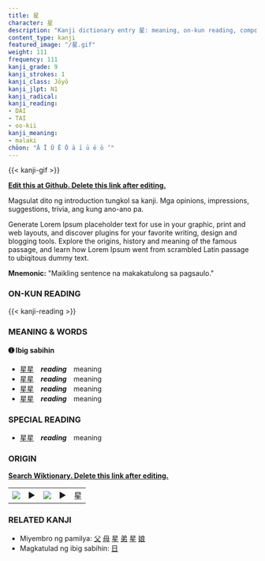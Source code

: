 ```yaml
---
title: 星
character: 星
description: "Kanji dictionary entry 星: meaning, on-kun reading, compounds, origin, related kanji"
content_type: kanji
featured_image: "/星.gif"
weight: 111
frequency: 111
kanji_grade: 9
kanji_strokes: 1
kanji_class: Jōyō
kanji_jlpt: N1
kanji_radical: 
kanji_reading: 
- DAI
- TAI
- oo-kii
kanji_meaning:
- malaki
chōon: "Ā Ī Ū Ē Ō ā ī ū ē ō ’"
---
```

[//]: # (Don't edit the line below. Kanji animated GIF code is automatically generated.)
{{< kanji-gif >}}

[//]: # (Edit below this line.)

**[Edit this at Github. Delete this link after editing.](https://github.com/tim0g/tim/tree/main/content/kanji/星/index.md)**

Magsulat dito ng introduction tungkol sa kanji. Mga opinions, impressions, suggestions, trivia, ang kung ano-ano pa.

Generate Lorem Ipsum placeholder text for use in your graphic, print and web layouts, and discover plugins for your favorite writing, design and blogging tools. Explore the origins, history and meaning of the famous passage, and learn how Lorem Ipsum went from scrambled Latin passage to ubiqitous dummy text.
 
**Mnemonic:** "Maikling sentence na makakatulong sa pagsaulo."

### ON-KUN READING

[//]: # (Don't edit the line below. ON-KUN READING code is automatically generated.)
{{< kanji-reading >}}

### MEANING & WORDS

#### ➊ **Ibig sabihin**
  - [星](../星)[星](../星)　***reading***　meaning
  - [星](../星)[星](../星)　***reading***　meaning
  - [星](../星)[星](../星)　***reading***　meaning
  - [星](../星)[星](../星)　***reading***　meaning

### SPECIAL READING
  - [星](../星)[星](../星)　***reading***　meaning

### ORIGIN

**[Search Wiktionary. Delete this link after editing.](https://wiktionary.org/wiki/星)**
<table class="kanji-table"><tr><td>
<img src="60px-星-bronze.svg.png">
</td><td>▶</td><td>
<img src="60px-星-oracle.svg.png">
</td><td>▶</td>
<td class="kanji-origin">星</td>
</tr></table>

### RELATED KANJI
- Miyembro ng pamilya: [父](../父) [母](../母) [星](../星) [弟](../弟) [星](../星) [娘](../娘)
- Magkatulad ng ibig sabihin: [日](../日)
